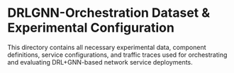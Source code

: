# DRLGNN-Orchestration Dataset & Experimental Configuration

This directory contains all necessary experimental data, component definitions, service configurations, and traffic traces used for orchestrating and evaluating DRL+GNN-based network service deployments.

